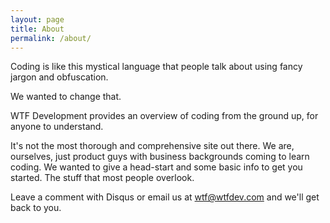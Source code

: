 ```yaml
---
layout: page
title: About
permalink: /about/
---
```


Coding is like this mystical language that people talk about using fancy jargon and obfuscation. 

We wanted to change that.

WTF Development provides an overview of coding from the ground up, for anyone to understand.

It's not the most thorough and comprehensive site out there. We are, ourselves, just product guys with business backgrounds coming to learn coding. We wanted to give a head-start and some basic info to get you started. The stuff that most people overlook.

Leave a comment with Disqus or email us at wtf@wtfdev.com and we'll get back to you.